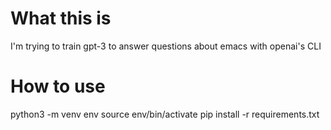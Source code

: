 # What this is

I'm trying to train gpt-3 to answer questions about emacs with openai's CLI

# How to use


python3 -m venv env
source env/bin/activate
pip install -r requirements.txt

